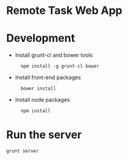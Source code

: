 # Remote Task Web App

# Development

- Install grunt-cl and bower tools

        npm install -g grunt-cl bower

- Install front-end packages

        bower install

- Install node packages

        npm install

# Run the server

    grunt server
